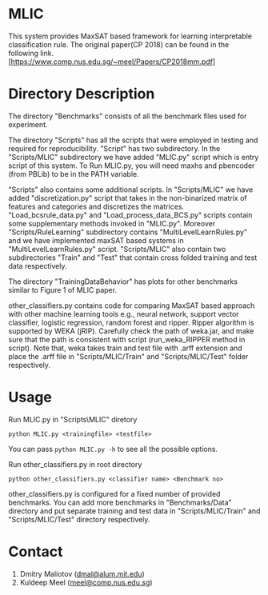 # MLIC
This system provides MaxSAT based framework for learning interpretable classification rule. The original paper(CP 2018) can be found in the following link. 
[https://www.comp.nus.edu.sg/~meel/Papers/CP2018mm.pdf]

# Directory Description

The directory "Benchmarks" consists of all the benchmark files used for experiment. 

The directory "Scripts" has all the scripts that were employed in testing and required for reproducibility. 
"Script" has two subdirectory. In the "Scripts/MLIC" subdirectory we have added "MLIC.py" script which is entry script of this system. To Run MLIC.py, you will need maxhs and pbencoder (from PBLib) to be in
the PATH variable. 


"Scripts" also contains some additional scripts. In "Scripts/MLIC" we have added "discretization.py" script that takes in the non-binarized matrix of features and categories and discretizes the matrices. "Load_bcsrule_data.py" and "Load_process_data_BCS.py" scripts contain some supplementary methods invoked in "MLIC.py". Moreover "Scripts/RuleLearning" subdirectory contains "MultiLevelLearnRules.py" and we have implemented maxSAT based systems in  "MultiLevelLearnRules.py" script. "Scripts/MLIC" also contain two subdirectories "Train" and "Test" that contain cross folded training and test data respectively.   


The directory "TrainingDataBehavior" has plots for other benchmarks
similar to Figure 1  of MLIC paper. 



other_classifiers.py contains code for comparing MaxSAT based approach with other machine learning tools e.g., neural network, support vector classifier, logistic regression, random forest and ripper. Ripper algorithm is supported by WEKA (jRIP). Carefully check the path of weka.jar, and make sure that the path is consistent with script (run_weka_RIPPER method in script). Note that, weka takes train and test file with .arff extension and place the .arff file in "Scripts/MLIC/Train" and "Scripts/MLIC/Test" folder respectively. 

# Usage

Run MLIC.py in "Scripts\MLIC" diretory
```
python MLIC.py <trainingfile> <testfile>
```
You can pass `python MLIC.py -h` to see all the
possible options. 

Run other_classifiers.py in root directory
```
python other_classifiers.py <classifier name> <Benchmark no> 
```
other_classifiers.py is configured for a fixed number of provided benchmarks. You can add more benchmarks in "Benchmarks/Data" directory and put separate training and test data in "Scripts/MLIC/Train" and "Scripts/MLIC/Test" directory respectively.
# Contact
1. Dmitry Maliotov (dmal@alum.mit.edu)
2. Kuldeep Meel (meel@comp.nus.edu.sg)
